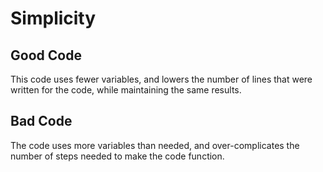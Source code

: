 # Simplicity
## Good Code
This code uses fewer variables, and lowers the number of lines that were written for the code, while maintaining the same results.

## Bad Code
The code uses more variables than needed, and over-complicates the number of steps needed to make the code function.

